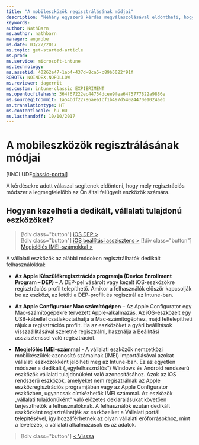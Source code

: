 ```yaml
---
title: "A mobileszközök regisztrálásának módjai"
description: "Néhány egyszerű kérdés megválaszolásával eldöntheti, hogyan végzi el a mobileszközök beléptetését az Intune-ban"
keywords: 
author: NathBarn
ms.author: nathbarn
manager: angrobe
ms.date: 03/27/2017
ms.topic: get-started-article
ms.prod: 
ms.service: microsoft-intune
ms.technology: 
ms.assetid: 40262e47-1ab4-437d-8ca5-c89b5022f91f
ROBOTS: NOINDEX,NOFOLLOW
ms.reviewer: dagerrit
ms.custom: intune-classic EXPIERIMENT
ms.openlocfilehash: 364f67222ec44754dcee9fea6475777822a9886e
ms.sourcegitcommit: 1a54bdf22786aea1cf1b497d54024470e1024aeb
ms.translationtype: HT
ms.contentlocale: hu-HU
ms.lasthandoff: 10/10/2017
---
```

# <a name="choose-how-to-enroll-mobile-devices"></a>A mobileszközök regisztrálásának módjai

[!INCLUDE[classic-portal](../includes/classic-portal.md)]

A kérdésekre adott válaszai segítenek eldönteni, hogy mely regisztrációs módszer a legmegfelelőbb az Ön által felügyelt eszközök számára.

## <a name="how-will-you-manage-dedicated-corporate-owned-devices"></a>**Hogyan kezelheti a dedikált, vállalati tulajdonú eszközöket?**

  > [!div class="button"]
[iOS DEP >](/intune-classic/deploy-use/ios-device-enrollment-program-in-microsoft-intune)  
> [!div class="button"]
[iOS beállítási asszisztens >](/intune-classic/deploy-use/ios-setup-assistant-enrollment-in-microsoft-intune)
> [!div class="button"]
[Megjelölés IMEI-számokkal >](/intune-classic/deploy-use/specify-corporate-owned-devices-with-international-mobile-equipment-identity-imei-numbers)

  A vállalati eszközök az alábbi módokon regisztrálhatók dedikált felhasználókkal:

  - **Az Apple Készülékregisztrációs programja (Device Enrollment Program – DEP)** – A DEP-pel vásárolt vagy kezelt iOS-eszközökre regisztrációs profil telepíthető. Amikor a felhasználók először kapcsolják be az eszközt, az letölti a DEP-profilt és regisztrál az Intune-ban.

  - **Az Apple Configurator Mac számítógépen** – Az Apple Configurator egy Mac-számítógépekre tervezett Apple-alkalmazás. Az iOS-eszközeit egy USB-kábellel csatlakoztathatja a Mac-számítógéphez, majd feltelepítheti rájuk a regisztrációs profilt. Ha az eszközöket a gyári beállítások visszaállításával szeretné regisztrálni, használja a Beállítási asszisztenssel való regisztrációt.

  - **Megjelölés IMEI-számmal** - A vállalati eszközök nemzetközi mobilkészülék-azonosító számainak (IMEI) importálásával azokat vállalati eszközökként jelölheti meg az Intune-ban. Ez az egyetlen módszer a dedikált („egyfelhasználós”) Windows és Android rendszerű eszközök vállalati tulajdonúként való azonosításához. Azok az iOS rendszerű eszközök, amelyeket nem regisztrálnak az Apple eszközregisztrációs programjában vagy az Apple Configurator eszközben, ugyancsak címkézhetők IMEI számmal. Az eszközök „vállalati tulajdonúként” való előzetes deklarálásukat követően terjeszthetők a felhasználóknak. A felhasználók ezután dedikált eszközként regisztrálhatják az eszközeiket a Vállalati portál telepítésével, így hozzáférhetnek az olyan vállalati erőforrásokhoz, mint a levelezés, a vállalati alkalmazások és az adatok.

> [!div class="button"]
[< Vissza](choose-how-to-enroll-devices3.md)
